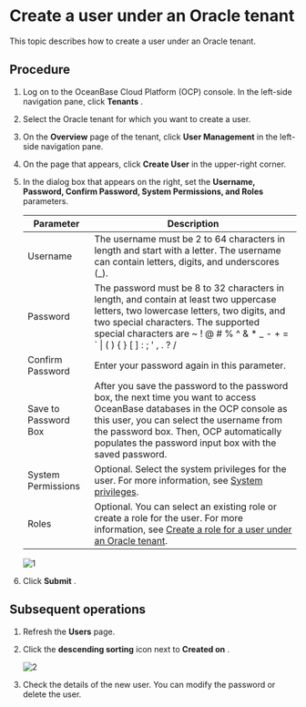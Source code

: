 # Create a user under an Oracle tenant

This topic describes how to create a user under an Oracle tenant.

## Procedure

1. Log on to the OceanBase Cloud Platform (OCP) console. In the left-side navigation pane, click **Tenants** .

2. Select the Oracle tenant for which you want to create a user.

3. On the **Overview** page of the tenant, click **User Management** in the left-side navigation pane.

4. On the page that appears, click **Create User** in the upper-right corner.

5. In the dialog box that appears on the right, set the **Username, Password, Confirm Password, System Permissions, and Roles** parameters.

   |      Parameter       |                                                                                                                                 Description                                                                                                                                 |
   |----------------------|-----------------------------------------------------------------------------------------------------------------------------------------------------------------------------------------------------------------------------------------------------------------------------|
   | Username             | The username must be 2 to 64 characters in length and start with a letter. The username can contain letters, digits, and underscores (_).                                                                                                                                   |
   | Password             | The password must be 8 to 32 characters in length, and contain at least two uppercase letters, two lowercase letters, two digits, and two special characters. The supported special characters are \~ ! @ # % \^ \& \* _ - + = \` \| ( ) { } \[ \] : ; ' , . ? /            |
   | Confirm Password     | Enter your password again in this parameter.                                                                                                                                                                                                                                |
   | Save to Password Box | After you save the password to the password box, the next time you want to access OceanBase databases in the OCP console as this user, you can select the username from the password box. Then, OCP automatically populates the password input box with the saved password. |
   | System Permissions   | Optional. Select the system privileges for the user. For more information, see [System privileges](../300.system-privileges-in-a-mysql-tenant.md).                                                                                                                            |
   | Roles                | Optional. You can select an existing role or create a role for the user. For more information, see [Create a role for a user under an Oracle tenant](../200.user-management-under-an-oracle-tenant/500.create-a-role-under-an-oracle-tenant.md).                                                                           |

   ![1](https://help-static-aliyun-doc.aliyuncs.com/assets/img/en-US/1357533461/p394056.png)

6. Click **Submit** .

## Subsequent operations

1. Refresh the **Users** page.

2. Click the **descending sorting** icon next to **Created on** .

   ![2](https://help-static-aliyun-doc.aliyuncs.com/assets/img/en-US/1357533461/p394057.png)

3. Check the details of the new user. You can modify the password or delete the user.
